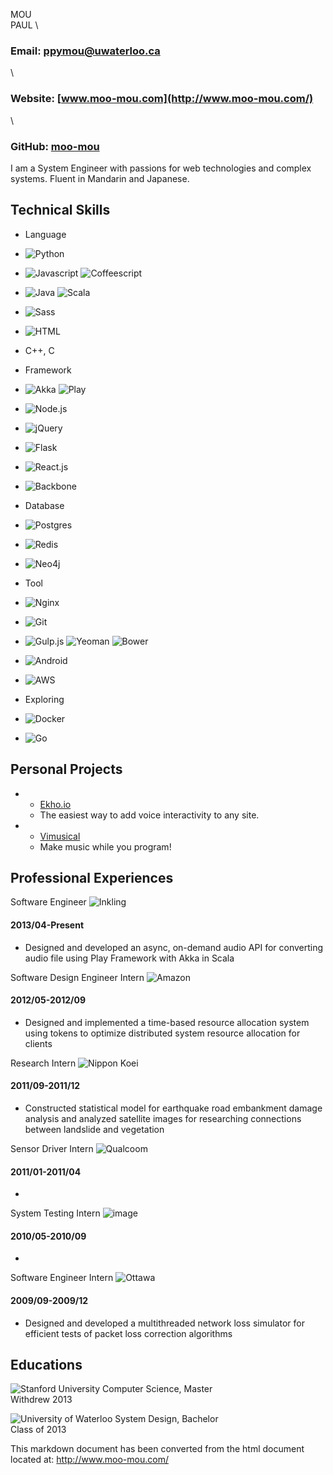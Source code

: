 MOU\
 PAUL \

### Email: [ppymou@uwaterloo.ca](mailto:ppymou@uwaterloo.ca)

\

### Website: [www.moo-mou.com](http://www.moo-mou.com/)

\

### GitHub: [moo-mou](https://github.com/moo-mou)

I am a System Engineer with passions for web technologies and complex
systems. Fluent in Mandarin and Japanese.

Technical Skills
----------------

-   Language
-   ![Python](https://www.python.org/static/apple-touch-icon-144x144-precomposed.png)
-   ![Javascript](https://i.stack.imgur.com/Mmww2.png)
    ![Coffeescript](http://bodil.org/coffeescript/media/coffeescript_logo.png)
-   ![Java](http://png.findicons.com/files/icons/1008/quiet/128/java.png)
    ![Scala](http://cdn.dice.com/wp-content/uploads/2014/04/scala-logo-croped.png)
-   ![Sass](http://sass-lang.com/assets/img/styleguide/seal-color-aef0354c.png)
-   ![HTML](http://www.w3.org/html/logo/downloads/HTML5_Logo_512.png)
-   C++, C

-   Framework
-   ![Akka](http://akka.io/resources/images/watermark.png)
    ![Play](http://www.playframework.com/assets/images/logos/normal.png)
-   ![Node.js](http://todaymade.com/blog/wp-content/uploads/2013/03/node-js-logo-large.png)
-   ![jQuery](http://www.ianhoar.com/wp-content/uploads/2011/06/jquery_logo.png)
-   ![Flask](http://flask.pocoo.org/docs/_static/flask.png)
-   ![React.js](https://facebook.github.io/react/img/logo_small@2x.png)
-   ![Backbone](http://www.codeforest.net/wp-content/uploads/2013/05/backbone.png)

-   Database
-   ![Postgres](https://heroku-static.s3.amazonaws.com/PostgreSQL%20logo%20small.png)
-   ![Redis](http://tosbourn.com/wp-content/uploads/2013/12/redis-logo.png)
-   ![Neo4j](http://www.neotechnology.com/wp-content/uploads/2013/04/neo4j_notag_darkbg_EXAMPLE-300x161.png)

-   Tool
-   ![Nginx](http://wiki.nginx.org/local/nginx-logo.png)
-   ![Git](http://www.danielmiessler.com/wp-content/uploads/2011/06/git.png)
-   ![Gulp.js](https://raw2.github.com/koistya/gulp-nuget/master/gulp.png)
    ![Yeoman](https://www.irononsticker.com/images/2013/09/14/YEOMAN%20T%20SHIRT%20IRON%20ON%20DECAL.png)
    ![Bower](http://bower.io/img/bower-logo.png)
-   ![Android](https://i.imgur.com/lgCrssn.png)
-   ![AWS](http://blog.bqool.com/wp-content/uploads/2014/01/aws-logo.png)

-   Exploring
-   ![Docker](https://dl.dropboxusercontent.com/u/46323284/images.jpeg)
-   ![Go](http://www.club.cc.cmu.edu/~cmccabe/image/go-logo.png)

Personal Projects
-----------------

-   -   [Ekho.io](https://ekho.io)
    -   The easiest way to add voice interactivity to any site.

-   -   [Vimusical](http://moo-mou.com/vimusical)
    -   Make music while you program!

Professional Experiences
------------------------

Software Engineer
![Inkling](http://a819.phobos.apple.com/us/r1000/113/Purple/v4/d3/fd/18/d3fd1819-2cdb-f5d3-96b2-0897989b3926/mzl.yggfsgpl.png)

#### 2013/04-Present

-   Designed and developed an async, on-demand audio API for converting
    audio file using Play Framework with Akka in Scala

Software Design Engineer Intern
![Amazon](http://cdn.dice.com/wp-content/uploads/2013/10/amazon-1.png)

#### 2012/05-2012/09

-   Designed and implemented a time-based resource allocation system
    using tokens to optimize distributed system resource allocation for
    clients

Research Intern ![Nippon
Koei](http://appsource.biz/appsource/appsource_files/images/nippon-koei.png)

#### 2011/09-2011/12

-   Constructed statistical model for earthquake road embankment damage
    analysis and analyzed satellite images for researching connections
    between landslide and vegetation

Sensor Driver Intern
![Qualcoom](https://upload.wikimedia.org/wikipedia/en/thumb/c/c4/QualcommLogo.svg/564px-QualcommLogo.svg.png)

#### 2011/01-2011/04

-   

System Testing Intern
![image](http://asklogo.com/images/N/novell%20119%20logo.jpg)

#### 2010/05-2010/09

-   

Software Engineer Intern
![Ottawa](http://media3.marketwire.com/logos/20100624-ipeakNetworks200.jpg)

#### 2009/09-2009/12

-   Designed and developed a multithreaded network loss simulator for
    efficient tests of packet loss correction algorithms

Educations
----------

![Stanford
University](http://www.faniq.com/images/blog/dbcbcf8cf3754a27d2170aa043d46121.png)
Computer Science, Master \
 Withdrew 2013

![University of
Waterloo](http://www.bulletin.uwaterloo.ca/images/2009/0724UWlogoceremonial.jpg)
System Design, Bachelor \
 Class of 2013

This markdown document has been converted from the html document located at:
http://www.moo-mou.com/
